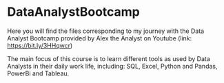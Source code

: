 # DataAnalystBootcamp

Here you will find the files corresponding to my journey with the Data Analyst Bootcamp provided by Alex the Analyst on Youtube (link: https://bit.ly/3HHqwcr)

The main focus of this course is to learn different tools as used by Data Analysts in their daily work life, including: SQL, Excel, Python and Pandas, PowerBi and Tableau.

